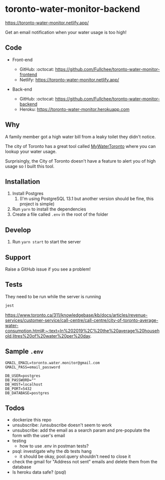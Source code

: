 # toronto-water-monitor-backend

https://toronto-water-monitor.netlify.app/

Get an email notification when your water usage is too high!

## Code

- Front-end

  - GitHub: :octocat: https://github.com/Fullchee/toronto-water-monitor-frontend
  - Netlify: https://toronto-water-monitor.netlify.app/

- Back-end
  - GitHub: :octocat: https://github.com/Fullchee/toronto-water-monitor-backend
  - Heroku: https://toronto-water-monitor.herokuapp.com

## Why

A family member got a high water bill from a leaky toilet they didn't notice.

The city of Toronto has a great tool called [MyWaterToronto](https://www.toronto.ca/services-payments/water-environment/how-to-use-less-water/mywatertoronto/) where you can lookup your water usage.

Surprisingly, the City of Toronto doesn't have a feature to alert you of high usage so I built this tool.

## Installation

1. Install Postgres
   1. (I'm using PostgreSQL 13.1 but another version should be fine, this project is simple)
2. Run `yarn` to install the dependencies
3. Create a file called `.env` in the root of the folder

## Develop

1. Run `yarn start` to start the server

## Support

Raise a GitHub issue if you see a problem!

## Tests

They need to be run while the server is running

```sh
jest
```

https://www.toronto.ca/311/knowledgebase/kb/docs/articles/revenue-services/customer-service/call-centre/call-centre/city-of-toronto-average-water-consumption.html#:~:text=In%202019%2C%20the%20average%20household,litres%20of%20water%20per%20day.

## Sample `.env`

```env
GMAIL_EMAIL=toronto.water.monitor@gmail.com
GMAIL_PASS=email_password

DB_USER=postgres
DB_PASSWORD=""
DB_HOST=localhost
DB_PORT=5432
DB_DATABASE=postgres
```

## Todos

- dockerize this repo
- unsubscribe: /unsubscribe doesn't seem to work
- unsubscribe: add the email as a search param and pre-populate the form with the user's email
- testing
  - how to use .env in postman tests?
- psql: investigate why the db tests hang
  - it should be okay, pool.query shouldn't need to close it
- check the gmail for "Address not sent" emails and delete them from the database
- Is heroku data safe? (psql)
